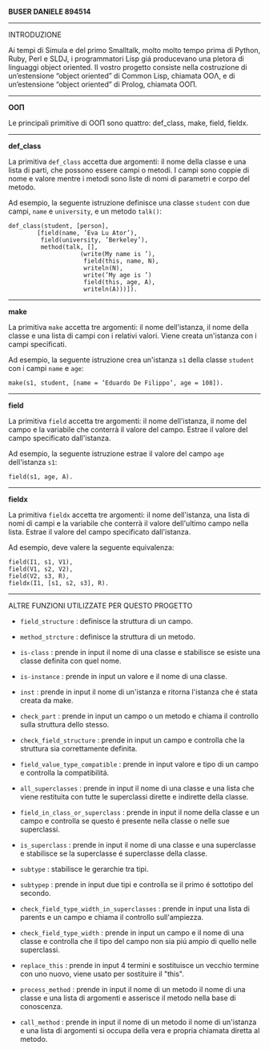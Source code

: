 **BUSER DANIELE 894514**

---

INTRODUZIONE

Ai tempi di Simula e del primo Smalltalk, molto molto tempo prima di
Python, Ruby, Perl e SLDJ, i programmatori Lisp giá producevano una
pletora di linguaggi object oriented. Il vostro progetto consiste
nella costruzione di un’estensione “object oriented” di Common Lisp,
chiamata OOΛ, e di un’estensione “object oriented” di Prolog, chiamata
OOΠ.

---

**OOΠ**

Le principali primitive di OOΠ sono quattro: def_class, make, field,
fieldx.

---

**def_class**

La primitiva `def_class` accetta due argomenti: il nome della classe e
una lista di parti, che possono essere campi o metodi. I campi sono
coppie di nome e valore mentre i metodi sono liste di nomi di
parametri e corpo del metodo.

Ad esempio, la seguente istruzione definisce una classe `student` con
due campi, `name` e `university`, e un metodo `talk()`:

```
def_class(student, [person],
		[field(name, ’Eva Lu Ator’),
		 field(university, ’Berkeley’),
		 method(talk, [],
					(write(My name is ’),
					 field(this, name, N),
					 writeln(N),
					 write(’My age is ’)
					 field(this, age, A),
					 writeln(A)))]).
```

---

**make**

La primitiva `make` accetta tre argomenti: il nome dell'istanza, il
nome della classe e una lista di campi con i relativi valori. Viene
creata un'istanza con i campi specificati.

Ad esempio, la seguente istruzione crea un'istanza `s1` della classe
`student` con i campi `name` e `age`:

```
make(s1, student, [name = ’Eduardo De Filippo’, age = 108]).
```

---

**field**

La primitiva `field` accetta tre argomenti: il nome dell'istanza, il
nome del campo e la variabile che conterrà il valore del campo. Estrae
il valore del campo specificato dall'istanza.

Ad esempio, la seguente istruzione estrae il valore del campo `age`
dell'istanza `s1`:

```
field(s1, age, A).
```

---

**fieldx**

La primitiva `fieldx` accetta tre argomenti: il nome dell'istanza, una
lista di nomi di campi e la variabile che conterrà il valore
dell'ultimo campo nella lista. Estrae il valore del campo specificato
dall'istanza.

Ad esempio, deve valere la seguente equivalenza:

```
field(I1, s1, V1),
field(V1, s2, V2),
field(V2, s3, R),
fieldx(I1, [s1, s2, s3], R).
```

---

ALTRE FUNZIONI UTILIZZATE PER QUESTO PROGETTO

- `field_structure` : definisce la struttura di un campo.
- `method_strcture` : definisce la struttura di un metodo.

- `is-class` : prende in input il nome di una classe e stabilisce se
  esiste una classe definita con quel nome.
- `is-instance` : prende in input un valore e il nome di una classe.
- `inst` : prende in input il nome di un'istanza e ritorna l'istanza
  che é stata creata da make.
- `check_part` : prende in input un campo o un metodo e chiama il
  controllo sulla struttura dello stesso.
- `check_field_structure` : prende in input un campo e controlla che
  la struttura sia correttamente definita.
- `field_value_type_compatible` : prende in input valore e tipo di un
  campo e controlla la compatibilitá.
- `all_superclasses` : prende in input il nome di una classe e una
  lista che viene restituita con tutte le superclassi dirette e
  indirette della classe.
- `field_in_class_or_superclass` : prende in input il nome della
  classe e un campo e controlla se questo é presente nella classe o
  nelle sue superclassi.
- `is_superclass` : prende in input il nome di una classe e una
  superclasse e stabilisce se la superclasse é superclasse della
  classe.
- `subtype` : stabilisce le gerarchie tra tipi.
- `subtypep` : prende in input due tipi e controlla se il primo é
  sottotipo del secondo.
- `check_field_type_width_in_superclasses` : prende in input una lista
  di parents e un campo e chiama il controllo sull'ampiezza.
- `check_field_type_width` : prende in input un campo e il nome di una
  classe e controlla che il tipo del campo non sia piú ampio di quello
  nelle superclassi.
- `replace_this` : prende in input 4 termini e sostituisce un vecchio
  termine con uno nuovo, viene usato per sostituire il "this".
- `process_method` : prende in input il nome di un metodo il nome di
  una classe e una lista di argomenti e asserisce il metodo nella base
  di conoscenza.
- `call_method` : prende in input il nome di un metodo il nome di
  un'istanza e una lista di argomenti si occupa della vera e propria
  chiamata diretta al metodo.
